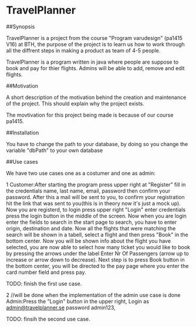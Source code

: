 # TravelPlanner

##Synopsis

TravelPlanner is a project from the course "Program varudesign" (pa1415 V16) at BTH, the purpose of the project is to learn us how to work through all the diffrent steps in making a product as team of 4-5 people.

TravelPlanner is a program written in java where people are suppose to book and pay for thier flights. Admins will be able to add, remove and edit flights. 


##Motivation

A short description of the motivation behind the creation and maintenance of the project. This should explain why the project exists.

The movtivation for this project being made is because of our course pa1415.

##Installation

You have to change the path to your database, by doing so you change the variable "dbPath" to your own database

##Use cases

We have two use cases one as a costumer and one as admin:

1 Customer:After starting the program press upper right at "Register" fill in the credentials name, last name, email, password then confirm your password. After this a mail will be sent to you, to confirm your registration hit the link that was sent to you(this is in theory now it's just a mock up). Now you are registerd, to login press upper right "Login" enter credentials press the login button in the middle of the screen. Now when you are login enter the fields to search in the start page to search, you have to enter origin, destination and date. Now all the flights that were matching the search will be shown in a tabell, select a flight and then press "Book" in the bottom center. Now you will be shown info about the flight you have selected, you are now able to select how many ticket you would like to book by pressing the arrows under the label Enter Nr Of Passengers (arrow up to increase or arrow down to decrease). Next step is to press Book button  in the bottom center, you will be directed to the pay page where you enter the card number field and press pay. 

TODO: finish the first use case.

2 //will be done when the implementation of the admin use case is done
Admin:Press the "Login" button in the upper right, Login as admin@travelplanner.se password admin123,

TODO: finsih the second use case.


